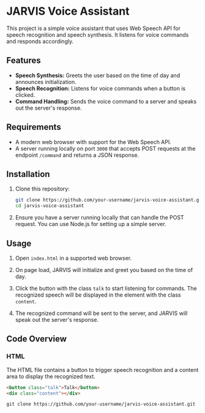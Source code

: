 # JARVIS Voice Assistant

This project is a simple voice assistant that uses Web Speech API for speech recognition and speech synthesis. It listens for voice commands and responds accordingly.

## Features

- **Speech Synthesis:** Greets the user based on the time of day and announces initialization.
- **Speech Recognition:** Listens for voice commands when a button is clicked.
- **Command Handling:** Sends the voice command to a server and speaks out the server's response.

## Requirements

- A modern web browser with support for the Web Speech API.
- A server running locally on port `3000` that accepts POST requests at the endpoint `/command` and returns a JSON response.

## Installation

1. Clone this repository:
    ```sh
    git clone https://github.com/your-username/jarvis-voice-assistant.git
    cd jarvis-voice-assistant
    ```

2. Ensure you have a server running locally that can handle the POST request. You can use Node.js for setting up a simple server.

## Usage

1. Open `index.html` in a supported web browser.

2. On page load, JARVIS will initialize and greet you based on the time of day.

3. Click the button with the class `talk` to start listening for commands. The recognized speech will be displayed in the element with the class `content`.

4. The recognized command will be sent to the server, and JARVIS will speak out the server's response.

## Code Overview

### HTML
The HTML file contains a button to trigger speech recognition and a content area to display the recognized text.

```html
<button class="talk">Talk</button>
<div class="content"></div>

git clone https://github.com/your-username/jarvis-voice-assistant.git
